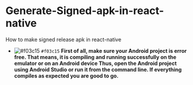 # Generate-Signed-apk-in-react-native
How to make signed release apk in react-native


- ![#f03c15](https://placehold.co/15x15/f03c15/f03c15.png) `#f03c15` **First of all, make sure your Android project is error free. That means, it is compiling and running successfully on the emulator or on an Android device Thus, open the Android project using Android Studio or run it from the command line. If everything compiles as expected you are good to go.**



